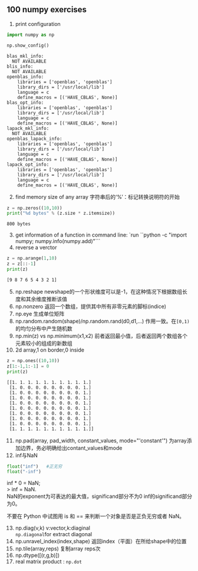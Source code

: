 ## 100 numpy exercises

1. print configuration


```python
import numpy as np
```


```python
np.show_config()
```

    blas_mkl_info:
      NOT AVAILABLE
    blis_info:
      NOT AVAILABLE
    openblas_info:
        libraries = ['openblas', 'openblas']
        library_dirs = ['/usr/local/lib']
        language = c
        define_macros = [('HAVE_CBLAS', None)]
    blas_opt_info:
        libraries = ['openblas', 'openblas']
        library_dirs = ['/usr/local/lib']
        language = c
        define_macros = [('HAVE_CBLAS', None)]
    lapack_mkl_info:
      NOT AVAILABLE
    openblas_lapack_info:
        libraries = ['openblas', 'openblas']
        library_dirs = ['/usr/local/lib']
        language = c
        define_macros = [('HAVE_CBLAS', None)]
    lapack_opt_info:
        libraries = ['openblas', 'openblas']
        library_dirs = ['/usr/local/lib']
        language = c
        define_macros = [('HAVE_CBLAS', None)]


2. find memory size of any array
字符串后的‘%’：标记转换说明符的开始


```python
z = np.zeros((10,10))
print("%d bytes" % (z.size * z.itemsize))
```

    800 bytes


3. get information of a function
in command line: `run ``python -c "import numpy; numpy.info(numpy.add)"```
4. reverse a verctor


```python
z = np.arange(1,10)
z = z[::-1]
print(z)
```

    [9 8 7 6 5 4 3 2 1]


5. np.reshape
newshape的一个形状维度可以是-1，在这种情况下根据数组长度和其余维度推断该值
6. np.nonzero
返回一个数组，提供其中所有非零元素的脚标(indice)
7. np.eye
生成单位矩阵
8. np.random.random(shape)/np.random.rand(d0,d1,...)
作用一致。在`[0,1)`的均匀分布中产生随机数
9. np.min(z) vs np.minimum(x1,x2)
前者返回最小值，后者返回两个数组各个元素较小的组成的新数组
10. 2d array,1 on border,0 inside


```python
z = np.ones((10,10))
z[1:-1,1:-1] = 0
print(z)
```

    [[1. 1. 1. 1. 1. 1. 1. 1. 1. 1.]
     [1. 0. 0. 0. 0. 0. 0. 0. 0. 1.]
     [1. 0. 0. 0. 0. 0. 0. 0. 0. 1.]
     [1. 0. 0. 0. 0. 0. 0. 0. 0. 1.]
     [1. 0. 0. 0. 0. 0. 0. 0. 0. 1.]
     [1. 0. 0. 0. 0. 0. 0. 0. 0. 1.]
     [1. 0. 0. 0. 0. 0. 0. 0. 0. 1.]
     [1. 0. 0. 0. 0. 0. 0. 0. 0. 1.]
     [1. 0. 0. 0. 0. 0. 0. 0. 0. 1.]
     [1. 1. 1. 1. 1. 1. 1. 1. 1. 1.]]


11. np.pad(array, pad_width, constant_values, mode="'constant'")
为array添加边界，务必明确给出contant_values和mode
12. inf与NaN


```python
float("inf")   #正无穷
float("-inf")
```

inf * 0 = NaN;<br>
\> inf = NaN.<br>
NaN的exponent为可表达的最大值，significand部分不为0
inf的significand部分为0。

不要在 Python 中试图用 is 和 == 来判断一个对象是否是正负无穷或者 NaN。

13. np.diag(v,k)
v:vector,k:diaginal<br>
`np.diagonal`for extract diagonal
14. np.unravel_index(index,shape)
返回index（平面）在所给shape中的位置
15. np.tile(array,reps)
复制array reps次
16. np.dtype(\[(r,g,b)\])
17. real matrix product : `np.dot`
